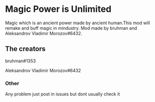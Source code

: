 # Magic Power is Unlimited
Magic which is an ancient power made by ancient human.This mod will remake and buff magic in mindustry. Mod made by bruhman and Aleksandrov Vladimir Morozov#6432.

## The creators 

bruhman#1353

Aleksandrov Vladimir Morozov#6432

### Other

Any problem just post in issues but dont usually check it
